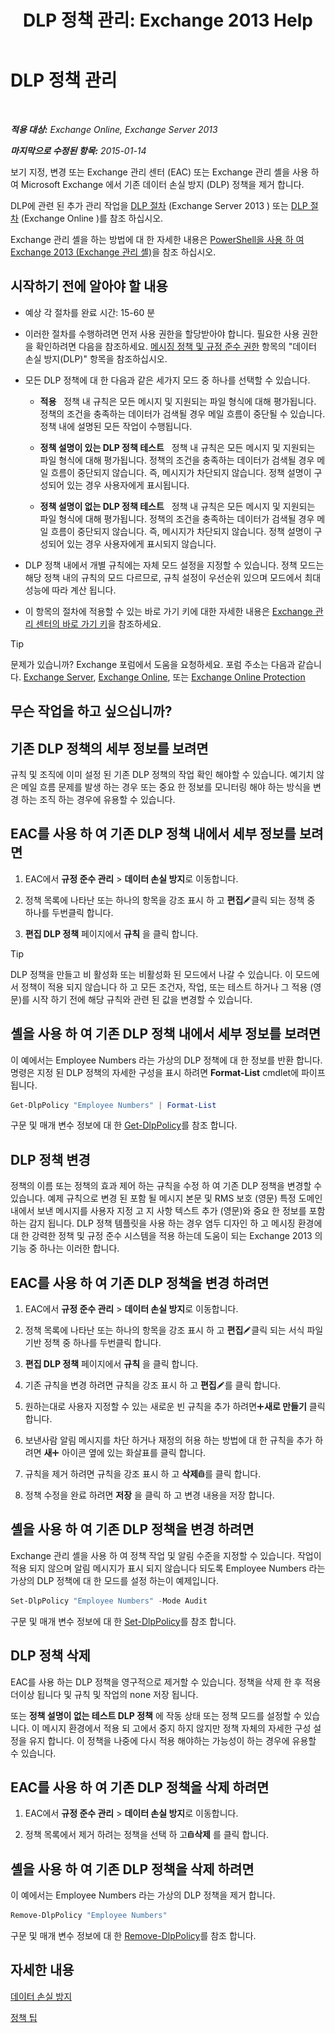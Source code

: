 ﻿---
title: 'DLP 정책 관리: Exchange 2013 Help'
TOCTitle: DLP 정책 관리
ms:assetid: ba81fabd-7f7f-4ef7-968f-ce851ada9d70
ms:mtpsurl: https://technet.microsoft.com/ko-kr/library/JJ673559(v=EXCHG.150)
ms:contentKeyID: 50484022
ms.date: 05/22/2018
mtps_version: v=EXCHG.150
ms.translationtype: MT
---

# DLP 정책 관리

 

_**적용 대상:** Exchange Online, Exchange Server 2013_

_**마지막으로 수정된 항목:** 2015-01-14_

보기 지정, 변경 또는 Exchange 관리 센터 (EAC) 또는 Exchange 관리 셸을 사용 하 여 Microsoft Exchange 에서 기존 데이터 손실 방지 (DLP) 정책을 제거 합니다.

DLP에 관련 된 추가 관리 작업을 [DLP 절차](dlp-procedures-exchange-2013-help.md) (Exchange Server 2013 ) 또는 [DLP 절차](https://technet.microsoft.com/ko-kr/library/jj938003\(v=exchg.150\)) (Exchange Online )를 참조 하십시오.

Exchange 관리 셸을 하는 방법에 대 한 자세한 내용은 [PowerShell을 사용 하 여 Exchange 2013 (Exchange 관리 셸)](https://technet.microsoft.com/ko-kr/library/bb123778\(v=exchg.150\))을 참조 하십시오.

## 시작하기 전에 알아야 할 내용

  - 예상 각 절차를 완료 시간: 15-60 분

  - 이러한 절차를 수행하려면 먼저 사용 권한을 할당받아야 합니다. 필요한 사용 권한을 확인하려면 다음을 참조하세요. [메시징 정책 및 규정 준수 권한](messaging-policy-and-compliance-permissions-exchange-2013-help.md) 항목의 "데이터 손실 방지(DLP)" 항목을 참조하십시오.

  - 모든 DLP 정책에 대 한 다음과 같은 세가지 모드 중 하나를 선택할 수 있습니다.
    
      -    **적용**   정책 내 규칙은 모든 메시지 및 지원되는 파일 형식에 대해 평가됩니다. 정책의 조건을 충족하는 데이터가 검색될 경우 메일 흐름이 중단될 수 있습니다. 정책 내에 설명된 모든 작업이 수행됩니다.
    
      -    **정책 설명이 있는 DLP 정책 테스트**   정책 내 규칙은 모든 메시지 및 지원되는 파일 형식에 대해 평가됩니다. 정책의 조건을 충족하는 데이터가 검색될 경우 메일 흐름이 중단되지 않습니다. 즉, 메시지가 차단되지 않습니다. 정책 설명이 구성되어 있는 경우 사용자에게 표시됩니다.
    
      -    **정책 설명이 없는 DLP 정책 테스트**   정책 내 규칙은 모든 메시지 및 지원되는 파일 형식에 대해 평가됩니다. 정책의 조건을 충족하는 데이터가 검색될 경우 메일 흐름이 중단되지 않습니다. 즉, 메시지가 차단되지 않습니다. 정책 설명이 구성되어 있는 경우 사용자에게 표시되지 않습니다.

  - DLP 정책 내에서 개별 규칙에는 자체 모드 설정을 지정할 수 있습니다. 정책 모드는 해당 정책 내의 규칙의 모드 다르므로, 규칙 설정이 우선순위 있으며 모드에서 최대 성능에 따라 계산 됩니다.

  - 이 항목의 절차에 적용할 수 있는 바로 가기 키에 대한 자세한 내용은 [Exchange 관리 센터의 바로 가기 키](keyboard-shortcuts-in-the-exchange-admin-center-exchange-online-protection-help.md)을 참조하세요.


> [!TIP]
> 문제가 있습니까? Exchange 포럼에서 도움을 요청하세요. 포럼 주소는 다음과 같습니다. <A href="https://go.microsoft.com/fwlink/p/?linkid=60612">Exchange Server</A>, <A href="https://go.microsoft.com/fwlink/p/?linkid=267542">Exchange Online</A>, 또는 <A href="https://go.microsoft.com/fwlink/p/?linkid=285351">Exchange Online Protection</A>



## 무슨 작업을 하고 싶으십니까?

## 기존 DLP 정책의 세부 정보를 보려면

규칙 및 조직에 이미 설정 된 기존 DLP 정책의 작업 확인 해야할 수 있습니다. 예기치 않은 메일 흐름 문제를 발생 하는 경우 또는 중요 한 정보를 모니터링 해야 하는 방식을 변경 하는 조직 하는 경우에 유용할 수 있습니다.

## EAC를 사용 하 여 기존 DLP 정책 내에서 세부 정보를 보려면

1.  EAC에서 **규정 준수 관리** \> **데이터 손실 방지**로 이동합니다.

2.  정책 목록에 나타난 또는 하나의 항목을 강조 표시 하 고 **편집**![편집 아이콘](images/JJ218640.6f53ccb2-1f13-4c02-bea0-30690e6ea71d(EXCHG.150).gif "편집 아이콘")클릭 되는 정책 중 하나를 두번클릭 합니다.

3.  **편집 DLP 정책** 페이지에서 **규칙** 을 클릭 합니다.


> [!TIP]
> DLP 정책을 만들고 비 활성화 또는 비활성화 된 모드에서 나갈 수 있습니다. 이 모드에서 정책이 적용 되지 않습니다 하 고 모든 조건자, 작업, 또는 테스트 하거나 그 적용 (영문)를 시작 하기 전에 해당 규칙와 관련 된 값을 변경할 수 있습니다.



## 셸을 사용 하 여 기존 DLP 정책 내에서 세부 정보를 보려면

이 예에서는 Employee Numbers 라는 가상의 DLP 정책에 대 한 정보를 반환 합니다. 명령은 지정 된 DLP 정책의 자세한 구성을 표시 하려면 **Format-List** cmdlet에 파이프 됩니다.

```powershell
Get-DlpPolicy "Employee Numbers" | Format-List
```

구문 및 매개 변수 정보에 대 한 [Get-DlpPolicy](https://technet.microsoft.com/ko-kr/library/jj215752\(v=exchg.150\))를 참조 합니다.

## DLP 정책 변경

정책의 이름 또는 정책의 효과 제어 하는 규칙을 수정 하 여 기존 DLP 정책을 변경할 수 있습니다. 예제 규칙으로 변경 된 포함 될 메시지 본문 및 RMS 보호 (영문) 특정 도메인 내에서 보낸 메시지를 사용자 지정 고 지 사항 텍스트 추가 (영문)와 중요 한 정보를 포함 하는 감지 됩니다. DLP 정책 템플릿을 사용 하는 경우 염두 디자인 하 고 메시징 환경에 대 한 강력한 정책 및 규정 준수 시스템을 적용 하는데 도움이 되는 Exchange 2013 의 기능 중 하나는 이러한 합니다.

## EAC를 사용 하 여 기존 DLP 정책을 변경 하려면

1.  EAC에서 **규정 준수 관리** \> **데이터 손실 방지**로 이동합니다.

2.  정책 목록에 나타난 또는 하나의 항목을 강조 표시 하 고 **편집**![편집 아이콘](images/JJ218640.6f53ccb2-1f13-4c02-bea0-30690e6ea71d(EXCHG.150).gif "편집 아이콘")클릭 되는 서식 파일 기반 정책 중 하나를 두번클릭 합니다.

3.  **편집 DLP 정책** 페이지에서 **규칙** 을 클릭 합니다.

4.  기존 규칙을 변경 하려면 규칙을 강조 표시 하 고 **편집**![편집 아이콘](images/JJ218640.6f53ccb2-1f13-4c02-bea0-30690e6ea71d(EXCHG.150).gif "편집 아이콘")를 클릭 합니다.

5.  원하는대로 사용자 지정할 수 있는 새로운 빈 규칙을 추가 하려면![아이콘 추가](images/JJ218640.c1e75329-d6d7-4073-a27d-498590bbb558(EXCHG.150).gif "아이콘 추가")**새로 만들기** 클릭 합니다.

6.  보낸사람 알림 메시지를 차단 하거나 재정의 허용 하는 방법에 대 한 규칙을 추가 하려면 **새**![아이콘 추가](images/JJ218640.c1e75329-d6d7-4073-a27d-498590bbb558(EXCHG.150).gif "아이콘 추가") 아이콘 옆에 있는 화살표를 클릭 합니다.

7.  규칙을 제거 하려면 규칙을 강조 표시 하 고 **삭제**![삭제 아이콘](images/Dd979797.14f639f6-61e8-4418-bbfb-0db14de9d2f5(EXCHG.150).gif "삭제 아이콘")를 클릭 합니다.

8.  정책 수정을 완료 하려면 **저장** 을 클릭 하 고 변경 내용을 저장 합니다.

## 셸을 사용 하 여 기존 DLP 정책을 변경 하려면

Exchange 관리 셸을 사용 하 여 정책 작업 및 알림 수준을 지정할 수 있습니다. 작업이 적용 되지 않으며 알림 메시지가 표시 되지 않습니다 되도록 Employee Numbers 라는 가상의 DLP 정책에 대 한 모드를 설정 하는이 예제입니다.

```powershell
Set-DlpPolicy "Employee Numbers" -Mode Audit
```

구문 및 매개 변수 정보에 대 한 [Set-DlpPolicy](https://technet.microsoft.com/ko-kr/library/jj215778\(v=exchg.150\))를 참조 합니다.

## DLP 정책 삭제

EAC를 사용 하는 DLP 정책을 영구적으로 제거할 수 있습니다. 정책을 삭제 한 후 적용 더이상 됩니다 및 규칙 및 작업의 none 저장 됩니다.

또는 **정책 설명이 없는 테스트 DLP 정책** 에 작동 상태 또는 정책 모드를 설정할 수 있습니다. 이 메시지 환경에서 적용 되 고에서 중지 하지 않지만 정책 자체의 자세한 구성 설정을 유지 합니다. 이 정책을 나중에 다시 적용 해야하는 가능성이 하는 경우에 유용할 수 있습니다.

## EAC를 사용 하 여 기존 DLP 정책을 삭제 하려면

1.  EAC에서 **규정 준수 관리** \> **데이터 손실 방지**로 이동합니다.

2.  정책 목록에서 제거 하려는 정책을 선택 하 고![삭제 아이콘](images/Dd979797.14f639f6-61e8-4418-bbfb-0db14de9d2f5(EXCHG.150).gif "삭제 아이콘")**삭제** 를 클릭 합니다.

## 셸을 사용 하 여 기존 DLP 정책을 삭제 하려면

이 예에서는 Employee Numbers 라는 가상의 DLP 정책을 제거 합니다.

```powershell
Remove-DlpPolicy "Employee Numbers"
```

구문 및 매개 변수 정보에 대 한 [Remove-DlpPolicy](https://technet.microsoft.com/ko-kr/library/jj215677\(v=exchg.150\))를 참조 합니다.

## 자세한 내용

[데이터 손실 방지](https://docs.microsoft.com/ko-kr/exchange/security-and-compliance/data-loss-prevention/data-loss-prevention)

[정책 팁](https://docs.microsoft.com/ko-kr/exchange/security-and-compliance/data-loss-prevention/policy-tips)


